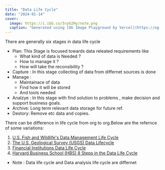 ```yaml
---
title: "Data Life Cycle"
date: "2024-01-14"
cover:
  image: https://i.ibb.co/5rpG2Hy/note.png
  caption: "Generated using [OG Image Playground by Vercel](https://og-playground.vercel.app/)"
---
```


There are generally six stages in data life cycle

- Plan: This Stage is focused towards data releated requirements like
  - What kind of data is Needed ?
  - How to manage it ?
  - How will take the reconsibility ?
- Capture : In this stage collecting of data from differnet sources is done
- Manage :
  - Maintainace of data
  - Find how it will be stored
  - And tools needed
- Analzye : In this stage with find solution to problems , make decision and support business goals.
- Archive: Long term relevant data storage for future ref.
- Destory: Remove etc data and copies.

There can be difference in life cycle from org to org.Below are the refernce of some variations:

1. [U.S. Fish and Wildlife&#39;s Data Management Life Cycle](https://www.fws.gov/data/life-cycle "U.S. Fish and Wildlife's Data Management LIfe Cycle")
2. [The U.S. Geological Survey (USGS) Data Lifecycle](https://www.usgs.gov/products/data-and-tools/data-management/data-lifecycle "USGS Data Lifecycle")
3. [Financial Institutions Data Life Cycle](https://sfmagazine.com/post-entry/july-2018-the-data-life-cycle/ "The Data Life Cycle")
4. [Harvard Business School (HBS) 8 Steps in the Data Life Cycle](https://online.hbs.edu/blog/post/data-life-cycle "8 Steps in the Data Life Cycle")

- Note : Data life cycle and Data analysis life cycle are differnet
